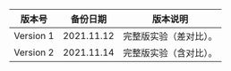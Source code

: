 |  版本号   |  备份日期  |        版本说明        |
| :-------: | :--------: | :--------------------: |
| Version 1 | 2021.11.12 | 完整版实验（差对比）。 |
| Version 2 | 2021.11.14 | 完整版实验（含对比）。 |

